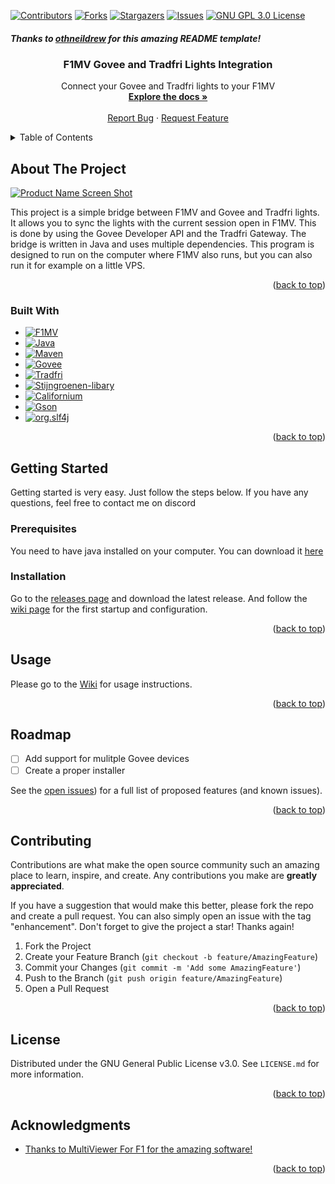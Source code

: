 <!-- Improved compatibility of back to top link: See: https://github.com/othneildrew/Best-README-Template/pull/73 -->
<a name="readme-top"></a>



<!-- PROJECT SHIELDS -->
[![Contributors][contributors-shield]][contributors-url]
[![Forks][forks-shield]][forks-url]
[![Stargazers][stars-shield]][stars-url]
[![Issues][issues-shield]][issues-url]
[![GNU GPL 3.0 License][license-shield]][license-url]

##### *Thanks to [othneildrew](https://github.com/othneildrew/Best-README-Template) for this amazing README template!*
<!-- PROJECT LOGO -->

<h3 align="center">F1MV Govee and Tradfri Lights Integration</h3>
<div align="center">
  <p align="center">
    Connect your Govee and Tradfri lights to your F1MV
    <br />
    <a href="https://github.com/koningcool/F1MV-Govee-Tradfri-LightBridge/wiki/First-Time-Configuration"><strong>Explore the docs »</strong></a>
    <br />
    <br />
    <a href="https://github.com/koningcool/F1MV-Govee-Tradfri-LightBridge/issues">Report Bug</a>
    ·
    <a href="https://github.com/koningcool/F1MV-Govee-Tradfri-LightBridge/issues">Request Feature</a>
  </p>
</div>



<!-- TABLE OF CONTENTS -->
<details>
  <summary>Table of Contents</summary>
  <ol>
    <li>
      <a href="#about-the-project">About The Project</a>
      <ul>
        <li><a href="#built-with">Built With</a></li>
      </ul>
    </li>
    <li>
      <a href="#getting-started">Getting Started</a>
      <ul>
        <li><a href="#prerequisites">Prerequisites</a></li>
        <li><a href="#installation">Installation</a></li>
      </ul>
    </li>
    <li><a href="#usage">Usage</a></li>
    <li><a href="#roadmap">Roadmap</a></li>
    <li><a href="#contributing">Contributing</a></li>
    <li><a href="#license">License</a></li>
  </ol>
</details>



<!-- ABOUT THE PROJECT -->
## About The Project

[![Product Name Screen Shot][product-screenshot]](https://i.ibb.co/qsJ7jNY/Screenshot-2022-10-19-194139.png)

This project is a simple bridge between F1MV and Govee and Tradfri lights. It allows you to sync the lights with the current session open in F1MV. This is done by using the Govee Developer API and the Tradfri Gateway. The bridge is written in Java and uses multiple dependencies. This program is designed to run on the computer where F1MV also runs, but you can also run it for example on a little VPS.

<p align="right">(<a href="#readme-top">back to top</a>)</p>



### Built With

* [![F1MV][f1mv]][f1mv-url]
* [![Java][java]][java-url]
* [![Maven][maven]][maven-url]
* [![Govee][govee]][govee-url]
* [![Tradfri][tradfri]][tradfri-url]
* [![Stijngroenen-libary][tradfri-api-badge]][tradfri-api]
* [![Californium][californium-badge]][californium-url]
* [![Gson][gson-badge]][gson-url]
* [![org.slf4j][org.slf4j-badge]][org.slf4j-url]

<p align="right">(<a href="#readme-top">back to top</a>)</p>



<!-- GETTING STARTED -->
## Getting Started

Getting started is very easy. Just follow the steps below. If you have any questions, feel free to contact me on discord

### Prerequisites

You need to have java installed on your computer. You can download it [here](https://www.oracle.com/java/technologies/javase/jdk18-archive-downloads.html)

### Installation

Go to the [releases page][releases-url] and download the latest release.
And follow the [wiki page][wikiurl] for the first startup and configuration.

<p align="right">(<a href="#readme-top">back to top</a>)</p>



<!-- USAGE Instructions -->
## Usage

Please go to the [Wiki][wikiurl] for usage instructions.

<p align="right">(<a href="#readme-top">back to top</a>)</p>



<!-- ROADMAP -->
## Roadmap

- [ ] Add support for mulitple Govee devices
- [ ] Create a proper installer
<!--  - [ ] Use JavaScript instead of Java -->
<!--    - [ ] Nested Feature -->

See the [open issues][issuesurl]) for a full list of proposed features (and known issues).

<p align="right">(<a href="#readme-top">back to top</a>)</p>



<!-- CONTRIBUTING -->
## Contributing

Contributions are what make the open source community such an amazing place to learn, inspire, and create. Any contributions you make are **greatly appreciated**.

If you have a suggestion that would make this better, please fork the repo and create a pull request. You can also simply open an issue with the tag "enhancement".
Don't forget to give the project a star! Thanks again!

1. Fork the Project
2. Create your Feature Branch (`git checkout -b feature/AmazingFeature`)
3. Commit your Changes (`git commit -m 'Add some AmazingFeature'`)
4. Push to the Branch (`git push origin feature/AmazingFeature`)
5. Open a Pull Request

<p align="right">(<a href="#readme-top">back to top</a>)</p>



<!-- LICENSE -->
## License

Distributed under the GNU General Public License v3.0. See `LICENSE.md` for more information.

<p align="right">(<a href="#readme-top">back to top</a>)</p>


<!-- ACKNOWLEDGMENTS -->
## Acknowledgments

* [Thanks to MultiViewer For F1 for the amazing software!](https://beta.f1mv.com/)


<p align="right">(<a href="#readme-top">back to top</a>)</p>



<!-- MARKDOWN LINKS & IMAGES -->
<!-- https://www.markdownguide.org/basic-syntax/#reference-style-links -->
[contributors-shield]: https://img.shields.io/github/contributors/koningcool/F1MV-Govee-Tradfri-LightBridge.svg?style=for-the-badge
[contributors-url]: https://github.com/koningcool/F1MV-Govee-Tradfri-LightBridge/graphs/contributors
[forks-shield]: https://img.shields.io/github/forks/koningcool/F1MV-Govee-Tradfri-LightBridge.svg?style=for-the-badge
[forks-url]: https://github.com/koningcool/F1MV-Govee-Tradfri-LightBridge/network/members
[stars-shield]: https://img.shields.io/github/stars/koningcool/F1MV-Govee-Tradfri-LightBridge.svg?style=for-the-badge
[stars-url]: https://github.com/koningcool/F1MV-Govee-Tradfri-LightBridge/stargazers
[issues-shield]: https://img.shields.io/github/issues/koningcool/F1MV-Govee-Tradfri-LightBridge.svg?style=for-the-badge
[issues-url]: https://github.com/koningcool/F1MV-Govee-Tradfri-LightBridge/issues
[license-shield]: https://img.shields.io/github/license/koningcool/F1MV-Govee-Tradfri-LightBridge.svg?style=for-the-badge
[license-url]: https://github.com/koningcool/F1MV-Govee-Tradfri-LightBridge/blob/main/LICENSE.MD
[product-screenshot]: https://i.ibb.co/qsJ7jNY/Screenshot-2022-10-19-194139.png
[java]: https://img.shields.io/badge/Java-ED8B00?style=for-the-badge&logo=java&logoColor=white
[java-url]: https://www.java.com/en/
[github-actions]: https://img.shields.io/badge/github%20actions-%232671E5.svg?style=for-the-badge&logo=githubactions&logoColor=white
[ide]: https://img.shields.io/badge/IntelliJIDEA-000000.svg?style=for-the-badge&logo=intellij-idea&logoColor=white
[Git]: https://img.shields.io/badge/git-%23F05033.svg?style=for-the-badge&logo=git&logoColor=white
[maven]: https://img.shields.io/badge/Maven-C71A36?style=for-the-badge&logo=apache-maven&logoColor=white
[maven-url]: https://maven.apache.org/
[govee]: https://img.shields.io/badge/Govee-076bfb.svg?style=for-the-badge&logo=govee&logoColor=white
[govee-url]: https://www.govee.com/
[tradfri]: https://img.shields.io/badge/IKEA%20Tradfri-c5c004.svg?style=for-the-badge&logo=ikea&logoColor=white
[tradfri-url]: https://www.ikea.com/nl/en/cat/smart-home-hs001/
[f1mv]: https://img.shields.io/badge/MultiViewer%20For%20F1-fb1e07.svg?style=for-the-badge&logo=f1&logoColor=white
[f1mv-url]: https://beta.f1mv.com
[releases-url]: https://github.com/koningcool/F1MV-Govee-Tradfri-LightBridge/releases
[wikiurl]: https://github.com/koningcool/F1MV-Govee-Tradfri-LightBridge/wiki/First-Time-Configuration
[issuesurl]: https://github.com/koningcool/F1MV-Govee-Tradfri-LightBridge/issues
[tradfri-api-badge]: https://img.shields.io/badge/Stijngroenen%20Tradfri%20API-green.svg?style=for-the-badge
[tradfri-api]: https://github.com/stijngroenen/tradfri-tradfri-api
[californium-badge]: https://img.shields.io/badge/Californium-purple.svg?style=for-the-badge
[californium-url]: https://www.eclipse.org/californium/
[gson-badge]: https://img.shields.io/badge/Gson-yellow.svg?style=for-the-badge
[gson-url]: https://github.com/google/gson
[org.slf4j-badge]: https://img.shields.io/badge/org.slf4j-blue.svg?style=for-the-badge
[org.slf4j-url]: https://www.slf4j.org/

[github_username]: koningcool
[repo_name]: F1MV-Govee-Tradfri-LightBridge
